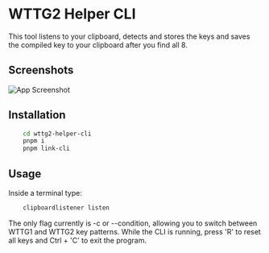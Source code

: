 # WTTG2 Helper CLI

This tool listens to your clipboard, detects and stores the keys and saves the compiled key to your clipboard after you find all 8.

## Screenshots

![App Screenshot](https://i.imgur.com/JPJJ1Vt.png)

## Installation

```bash
    cd wttg2-helper-cli
    pnpm i
    pnpm link-cli
```

## Usage

Inside a terminal type:

```bash
    clipboardlistener listen
```

The only flag currently is -c or --condition, allowing you to switch between WTTG1 and WTTG2 key patterns.
While the CLI is running, press 'R' to reset all keys and Ctrl + 'C' to exit the program.

